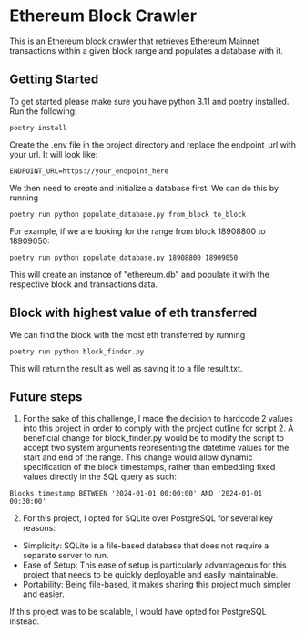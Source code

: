 # Ethereum Block Crawler
This is an Ethereum block crawler that retrieves Ethereum Mainnet transactions within a given block 
range and populates a database with it.


## Getting Started

To get started please make sure you have python 3.11 and poetry installed. Run the following:

```
poetry install
```

Create the .env file in the project directory and replace the endpoint_url with your url. It will look like: 

```
ENDPOINT_URL=https://your_endpoint_here
```

We then need to create and initialize a database first. We can do this by running
```
poetry run python populate_database.py from_block to_block
```

For example, if we are looking for the range from block 18908800 to 18909050:
```
poetry run python populate_database.py 18908800 18909050
```

This will create an instance of "ethereum.db" and populate it with the respective block and transactions data.


## Block with highest value of eth transferred

We can find the block with the most eth transferred by running

```
poetry run python block_finder.py
```

This will return the result as well as saving it to a file result.txt.

## Future steps 

1. For the sake of this challenge, I made the decision to hardcode 2 values into this project in order to comply with
the project outline for script 2. A beneficial change for block_finder.py would be to modify the script to accept two system arguments 
representing the datetime values for the start and end of the range. This change would allow dynamic specification 
of the block timestamps, rather than embedding fixed values directly in the SQL query as such:

```Blocks.timestamp BETWEEN '2024-01-01 00:00:00' AND '2024-01-01 00:30:00'```

2. For this project, I opted for SQLite over PostgreSQL for several key reasons:

* Simplicity: SQLite is a file-based database that does not require a separate server to run. 
* Ease of Setup: This ease of setup is particularly advantageous for this project that needs to be quickly deployable and easily maintainable.
* Portability: Being file-based, it makes sharing this project much simpler and easier.

If this project was to be scalable, I would have opted for PostgreSQL instead.
